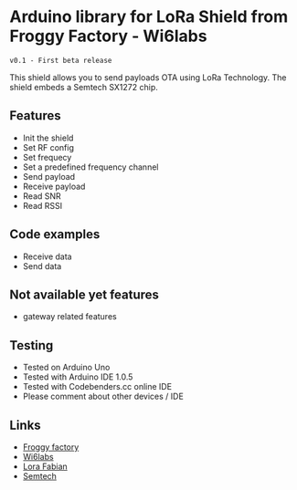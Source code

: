 Arduino library for LoRa Shield from Froggy Factory - Wi6labs
==============

	v0.1 - First beta release

This shield allows you to send payloads OTA using LoRa Technology. The shield embeds a Semtech SX1272 chip.


## Features ##
- Init the shield
- Set RF config
- Set frequecy
- Set a predefined frequency channel
- Send payload
- Receive payload
- Read SNR
- Read RSSI

## Code examples ##
- Receive data
- Send data

## Not available yet features ##
- gateway related features


## Testing ##
- Tested on Arduino Uno
- Tested with Arduino IDE 1.0.5
- Tested with Codebenders.cc online IDE
- Please comment about other devices / IDE

## Links ##
- [Froggy factory](http://www.froggyfactory.com/)
- [Wi6labs](http://www.wi6labs.com)
- [Lora Fabian](http://www.labfab.fr/portfolio/lora-fabian/)
- [Semtech](http://www.semtech.com/wireless-rf/rf-transceivers/)

